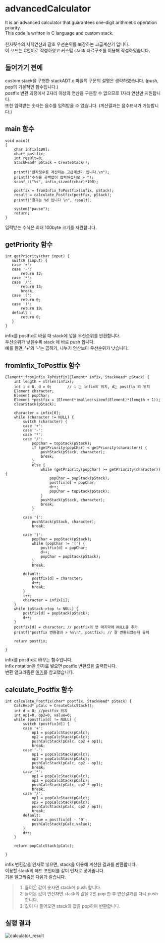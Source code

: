 # advancedCalculator  
 It is an advanced calculator that guarantees one-digit arithmetic operation priority.  
 This code is written in C language and custom stack.  
 <br />
 한자릿수의 사칙연산과 괄호 우선순위를 보장하는 고급계산기 입니다.  
 이 코드는 C언어로 작성하였고 커스텀 stack 자료구조를 이용해 작성하였습니다.  
 
## 들어가기 전에
 custom stack을 구현한 stackADT.c 파일의 구문의 설명은 생략하였습니다. (push, pop의 기본적인 함수입니다.)    
 postfix 변환 과정에서 2자리 이상의 연산을 구분할 수 없으므로 1자리 연산만 지원합니다.  
 또한 입력받는 숫자는 음수를 입력받을 수 없습니다. (계산결과는 음수표시가 가능합니다.)  
 
## main 함수
```
void main()
{
	char infix[100];
	char* postfix;
	int result=0;
	StackHead* pStack = CreateStack();

	printf("한자릿수를 계산하는 고급계산기 입니다.\n");
	printf("수식을 공백없이 입력하십시오 > ");
	scanf_s("%s", infix,sizeof(char)*100);

	postfix = fromInfix_ToPostfix(infix, pStack);
	result = calculate_Postfix(postfix, pStack);
	printf("결과는 %d 입니다 \n", result);

	system("pause");
	return;
}
```
 입력받는 수식은 최대 100byte 크기를 지원합니다.  

## getPriority 함수  
 ```
 int getPriority(char input) {
	switch (input) {
	case '+': 
	case '-':
		return 12;
	case '*': 
	case '/': 
		return 13;
		break;
	case '(':
		return 0;
	case ')':
		return 19;
	default : 
		return 0;
	}
}
 ```
 infix를 postfix로 바꿀 때 stack에 넣을 우선순위를 반환합니다.  
 우선순위가 낮을수록 stack 에 바로 push 합니다.  
 예를 들면, '+'와 '-'는 곱하기, 나누기 연산보다 우선순위가 낮습니다.  
 
## fromInfix_ToPostfix 함수   
```
Element* fromInfix_ToPostfix(Element* infix, StackHead* pStack) {
	int length = strlen(infix);
	int i = 0, d = 0;		// i 는 infix의 위치, d는 postfix 의 위치
	Element character;
	Element popChar;
	Element *postfix = (Element*)malloc(sizeof(Element)*(length + 1));
	clearStack(pStack);

	character = infix[0];
	while (character != NULL) {
		switch (character) {
		case '+':
		case '-':
		case '*':
		case '/':
			popChar = topStack(pStack);
			if (getPriority(popChar) < getPriority(character)) {
				pushStack(pStack, character);
				break;
			}
			else {
				while (getPriority(popChar) >= getPriority(character)) {
					popChar = popStack(pStack);
					postfix[d] = popChar;
					d++;
					popChar = topStack(pStack);
				}
				pushStack(pStack, character);
				break;
			}

		case '(':
			pushStack(pStack, character);
			break;

		case ')':
			popChar = popStack(pStack);
			while (popChar != '(') {
				postfix[d] = popChar;
				d++;
				popChar = popStack(pStack);
			}
			break;

		default:
			postfix[d] = character;
			d++;
			break;
		}
		i++;
		character = infix[i];
	}
	while (pStack->top != NULL) {
		postfix[d] = popStack(pStack);
		d++;
	}
	postfix[d] = character; // postfix의 맨 마지막에 NULL을 추가
	printf("postfix 변환결과 > %s\n", postfix);	// 잘 변환되었는지 출력

	return postfix;

}
```
 infix를 postfix로 바꾸는 함수입니다.  
 infix notation을 인자로 넣으면 postfix 변환값을 출력합니다.  
 변환 알고리즘은 [여기](http://makebob.tistory.com/18)를 참고했습니다.

      
## calculate_Postfix 함수
```
int calculate_Postfix(char* postfix, StackHead* pStack) {
	CalcHead* pCalc = CreateCalcStack();
	int d = 0; //postfix 위치
	int op1=0, op2=0, value=0;
	while (postfix[d] != NULL) {
		switch (postfix[d]) {
		case '+':
			op1 = popCalcStack(pCalc);
			op2 = popCalcStack(pCalc);
			pushCalcStack(pCalc, op2 + op1);
			break;
		case '-':
			op1 = popCalcStack(pCalc);
			op2 = popCalcStack(pCalc);
			pushCalcStack(pCalc, op2 - op1);
			break;
		case '*':
			op1 = popCalcStack(pCalc);
			op2 = popCalcStack(pCalc);
			pushCalcStack(pCalc, op2 * op1);
			break;
		case '/':			
			op1 = popCalcStack(pCalc);
			op2 = popCalcStack(pCalc);
			pushCalcStack(pCalc, op2 / op1);
			break;
		default:
			value = postfix[d] - '0';
			pushCalcStack(pCalc,value);
		}
		d++;
	}

	return popCalcStack(pCalc);

}
```
 infix 변환값을 인자로 넣으면, stack을 이용해 계산한 결과를 반환합니다.  
 이용할 stack의 헤드 포인터를 같이 인자로 넣어줍니다.  
 기본 알고리즘은 다음과 같습니다.
 > 1. 들어온 값이 숫자면 stack에 push 합니다.
 > 2. 들어온 값이 연산자면 stack의 값을 2번 pop 한 후 연산결과를 다시 push합니다.
 > 3. 값이 다 들어오면 stack의 값을 pop하여 반환합니다.

 
## 실행 결과
 ![calculator_result](https://user-images.githubusercontent.com/41851641/48905784-d2e46c80-eea5-11e8-9383-da2b9cfc0a9c.PNG)


